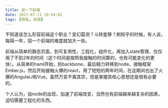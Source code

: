 ```yaml
---
title: 说一下前端
date: 2017-07-11 19:54:01
tags: [随笔, 前端]
---
```


不知道该怎么形容前端这个职业？变幻莫测？斗转星移？刷知乎的时候，有人说，每隔一年，招一个前端的难度就加大一些。

前端从简单的静态页面，到可复用性，工程化，组件化，再加入state管理，仅仅用了不到2年的时间（这个时间是按照我接触的时间算的，也有可能变化的更快）。从简单的haml开始，到backbone，最后精力转移到node，接触框架Ember.js，然后开始接触火爆的react，用了短短的两年时间，在这期间也出了火爆的AngularJ和Vue，虽然万变不离其宗，但是掌握其核心思想还是很有必要的。

个人认为，自node的出现，加速了前端改变，当然也有前端越来越复杂的因素，迫切需要工程化的东西。